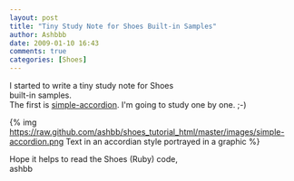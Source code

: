 ```yaml
---
layout: post
title: "Tiny Study Note for Shoes Built-in Samples"
author: Ashbbb
date: 2009-01-10 16:43
comments: true
categories: [Shoes]
---
```

I started to write a tiny study note for Shoes        
built-in samples.                                     
The first is [simple-accordion](http://github.com/ashbb/shoes_tutorial_html/tree/master/mdowns/01201_simple-accordion.mdown). I'm going to study one by one. ;-)                                           

{% img https://raw.github.com/ashbb/shoes_tutorial_html/master/images/simple-accordion.png Text in an accordian style portrayed in a graphic %}

Hope it helps to read the Shoes (Ruby) code,          
ashbb                                                 

